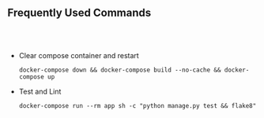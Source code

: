 ## Frequently Used Commands

<br><br>


* Clear compose container and restart
    
    ```shell
    docker-compose down && docker-compose build --no-cache && docker-compose up
    ``` 

* Test and Lint

  ```shell
  docker-compose run --rm app sh -c "python manage.py test && flake8"
  ```
